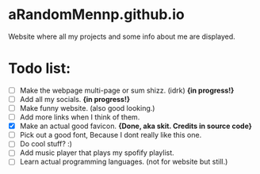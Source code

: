 # aRandomMennp.github.io
Website where all my projects and some info about me are displayed.

# Todo list:
- [ ] Make the webpage multi-page or sum shizz. (idrk) **{in progress!}**
- [ ] Add all my socials. **{in progress!}**
- [ ] Make funny website. (also good looking.)
- [ ] Add more links when I think of them.
- [X] Make an actual good favicon. **{Done, aka skit. Credits in source code}** 
- [ ] Pick out a good font, Because I dont really like this one.
- [ ] Do cool stuff? :)
- [ ] Add music player that plays my spofify playlist.
- [ ] Learn actual programming languages. (not for website but still.)